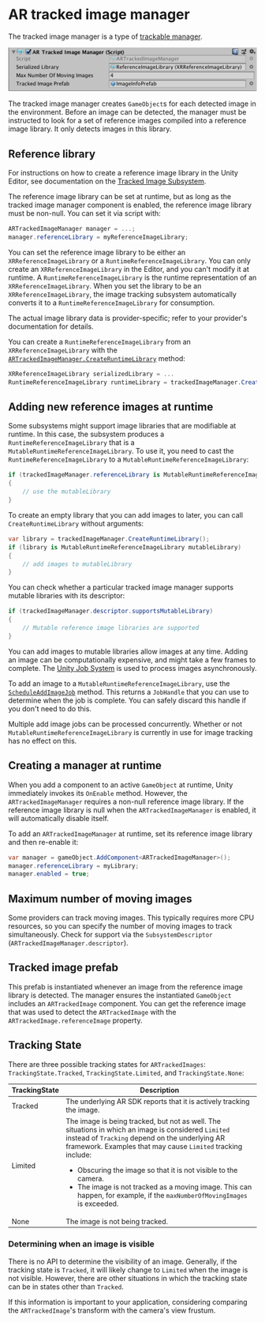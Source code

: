 # AR tracked image manager

The tracked image manager is a type of [trackable manager](trackable-managers.md).

![AR tracked image manager](images/ar-tracked-image-manager.png "AR tracked image manager")

The tracked image manager creates `GameObject`s for each detected image in the environment. Before an image can be detected, the manager must be instructed to look for a set of reference images compiled into a reference image library. It only detects images in this library.

## Reference library

For instructions on how to create a reference image library in the Unity Editor, see documentation on the [Tracked Image Subsystem](http://docs.unity3d.com/Packages/com.unity.xr.arsubsystems@latest?preview=1&subfolder=/manual/image-tracking.html).

The reference image library can be set at runtime, but as long as the tracked image manager component is enabled, the reference image library must be non-null. You can set it via script with:

```csharp
ARTrackedImageManager manager = ...;
manager.referenceLibrary = myReferenceImageLibrary;
```

You can set the reference image library to be either an `XRReferenceImageLibrary` or a `RuntimeReferenceImageLibrary`. You can only create an `XRReferenceImageLibrary` in the Editor, and you can't modify it at runtime. A `RuntimeReferenceImageLibrary` is the runtime representation of an `XRReferenceImageLibrary`. When you set the library to be an `XRReferenceImageLibrary`, the image tracking subsystem automatically converts it to a `RuntimeReferenceImageLibrary` for consumption.

The actual image library data is provider-specific; refer to your provider's documentation for details.

You can create a `RuntimeReferenceImageLibrary` from an `XRReferenceImageLibrary` with the [`ARTrackedImageManager.CreateRuntimeLibrary`](../api/UnityEngine.XR.ARFoundation.ARTrackedImageManager.html#UnityEngine_XR_ARFoundation_ARTrackedImageManager_CreateRuntimeLibrary_XRReferenceImageLibrary_) method:

```csharp
XRReferenceImageLibrary serializedLibrary = ...
RuntimeReferenceImageLibrary runtimeLibrary = trackedImageManager.CreateRuntimeLibrary(serializedLibrary);
```

## Adding new reference images at runtime

Some subsystems might support image libraries that are modifiable at runtime. In this case, the subsystem produces a `RuntimeReferenceImageLibrary` that is a `MutableRuntimeReferenceImageLibrary`. To use it, you need to cast the `RuntimeReferenceImageLibrary` to a `MutableRuntimeReferenceImageLibrary`:

```csharp
if (trackedImageManager.referenceLibrary is MutableRuntimeReferenceImageLibrary mutableLibrary)
{
    // use the mutableLibrary
}
```

To create an empty library that you can add images to later, you can call `CreateRuntimeLibrary` without arguments:

```csharp
var library = trackedImageManager.CreateRuntimeLibrary();
if (library is MutableRuntimeReferenceImageLibrary mutableLibrary)
{
    // add images to mutableLibrary
}
```

You can check whether a particular tracked image manager supports mutable libraries with its descriptor:

```csharp
if (trackedImageManager.descriptor.supportsMutableLibrary)
{
    // Mutable reference image libraries are supported
}
```

You can add images to mutable libraries allow images at any time. Adding an image can be computationally expensive, and might take a few frames to complete. The [Unity Job System](https://docs.unity3d.com/Manual/JobSystem.html) is used to process images asynchronously.

To add an image to a `MutableRuntimeReferenceImageLibrary`, use the [`ScheduleAddImageJob`](../api/UnityEngine.XR.ARFoundation.MutableRuntimeReferenceImageLibraryExtensions.html#UnityEngine_XR_ARFoundation_MutableRuntimeReferenceImageLibraryExtensions_ScheduleAddImageJob_MutableRuntimeReferenceImageLibrary_Texture2D_System_String_System_Nullable_System_Single__JobHandle_) method. This returns a `JobHandle` that you can use to determine when the job is complete. You can safely discard this handle if you don't need to do this.

Multiple add image jobs can be processed concurrently. Whether or not `MutableRuntimeReferenceImageLibrary` is currently in use for image tracking has no effect on this.

## Creating a manager at runtime

When you add a component to an active `GameObject` at runtime, Unity immediately invokes its `OnEnable` method. However, the `ARTrackedImageManager` requires a non-null reference image library. If the reference image library is null when the `ARTrackedImageManager` is enabled, it will automatically disable itself.

To add an `ARTrackedImageManager` at runtime, set its reference image library and then re-enable it:

```csharp
var manager = gameObject.AddComponent<ARTrackedImageManager>();
manager.referenceLibrary = myLibrary;
manager.enabled = true;
```

## Maximum number of moving images

Some providers can track moving images. This typically requires more CPU resources, so you can specify the number of moving images to track simultaneously. Check for support via the `SubsystemDescriptor` (`ARTrackedImageManager.descriptor`).

## Tracked image prefab

This prefab is instantiated whenever an image from the reference image library is detected. The manager ensures the instantiated `GameObject` includes an `ARTrackedImage` component. You can get the reference image that was used to detect the `ARTrackedImage` with the `ARTrackedImage.referenceImage` property.

## Tracking State
There are three possible tracking states for `ARTrackedImages`: `TrackingState.Tracked`, `TrackingState.Limited`, and `TrackingState.None`:

| TrackingState   | Description
|----------|-------------|
| Tracked |  The underlying AR SDK reports that it is actively tracking the image. |
| Limited |  The image is being tracked, but not as well. The situations in which an image is considered `Limited` instead of `Tracking` depend on the underlying AR framework. Examples that may cause `Limited` tracking include:  <ul><li>Obscuring the image so that it is not visible to the camera.</li><li>The image is not tracked as a moving image. This can happen, for example, if the `maxNumberOfMovingImages` is exceeded.</li></ul>
| None | The image is not being tracked. |




### Determining when an image is visible

There is no API to determine the visibility of an image. Generally, if the tracking state is `Tracked`, it will likely change to `Limited` when the image is not visible. However, there are other situations in which the tracking state can be in states other than `Tracked`.

If this information is important to your application, considering comparing the `ARTrackedImage`'s transform with the camera's view frustum.
